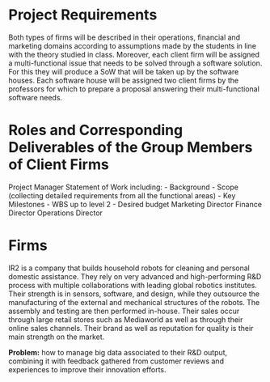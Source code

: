# Project Requirements
Both types of firms will be described in their operations, financial and marketing domains according to assumptions made by the students in line with the theory studied in class. Moreover, each client firm will be assigned a multi-functional issue that needs to be solved through a software solution. For this they will produce a SoW that will be taken up by the software houses. Each software house will be assigned two client firms by the professors for which to prepare a proposal answering their multi-functional software needs. 

# Roles and Corresponding Deliverables of the Group Members of Client Firms
Project Manager
    Statement of Work including:
        -	Background
        -	Scope (collecting detailed requirements from all the functional areas) 
        -	Key Milestones
        -	WBS up to level 2
        -	Desired budget
Marketing Director 
Finance Director 
Operations Director

# Firms
IR2 is a company that builds household robots for cleaning and personal domestic assistance. They rely on very advanced and high-performing R&D process with multiple collaborations with leading global robotics institutes. Their strength is in sensors, software, and design, while they outsource the manufacturing of the external and mechanical structures of the robots. The assembly and testing are then performed in-house. Their sales occur through large retail stores such as Mediaworld as well as through their online sales channels. Their brand as well as reputation for quality is their main strength on the market.

**Problem:** how to manage big data associated to their R&D output, combining it with feedback gathered from customer reviews and experiences to improve their innovation efforts.

